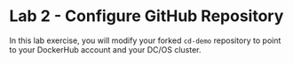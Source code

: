 # Lab 2 - Configure GitHub Repository 

In this lab exercise, you will modify your forked `cd-demo` repository to point to your DockerHub account and your DC/OS cluster.
